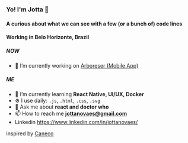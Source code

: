 ### Yo! I'm Jotta 👋

#### A curious about what we can see with a few (or a bunch of) code lines
#### Working in Belo Horizonte, Brazil

##### NOW
- 🔭 I’m currently working on [Arboreser (Mobile App)](https://github.com/jottanovaes/arboreser)

##### ME
- 🌱 I’m currently learning **React Native, UI/UX, Docker**
- ⚙️ I use daily: `.js`, `.html`, `.css`, `.svg`
- 💬 Ask me about **react and doctor who**
- 📫 How to reach me **jottanovaes@gmail.com**
- Linkedin https://www.linkedin.com/in/jottanovaes/

inspired by [Caneco](https://github.com/caneco/caneco)
